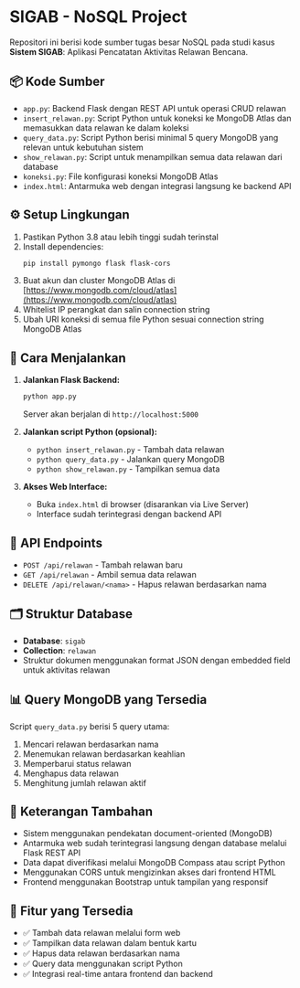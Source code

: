 # SIGAB - NoSQL Project

Repositori ini berisi kode sumber tugas besar NoSQL pada studi kasus **Sistem SIGAB**: Aplikasi Pencatatan Aktivitas Relawan Bencana.

## 📦 Kode Sumber

- `app.py`: Backend Flask dengan REST API untuk operasi CRUD relawan
- `insert_relawan.py`: Script Python untuk koneksi ke MongoDB Atlas dan memasukkan data relawan ke dalam koleksi
- `query_data.py`: Script Python berisi minimal 5 query MongoDB yang relevan untuk kebutuhan sistem
- `show_relawan.py`: Script untuk menampilkan semua data relawan dari database
- `koneksi.py`: File konfigurasi koneksi MongoDB Atlas
- `index.html`: Antarmuka web dengan integrasi langsung ke backend API

## ⚙️ Setup Lingkungan

1. Pastikan Python 3.8 atau lebih tinggi sudah terinstal
2. Install dependencies:
   ```bash
   pip install pymongo flask flask-cors
   ```
3. Buat akun dan cluster MongoDB Atlas di [https://www.mongodb.com/cloud/atlas](https://www.mongodb.com/cloud/atlas)
4. Whitelist IP perangkat dan salin connection string
5. Ubah URI koneksi di semua file Python sesuai connection string MongoDB Atlas

## 🚀 Cara Menjalankan

1. **Jalankan Flask Backend:**
   ```bash
   python app.py
   ```
   Server akan berjalan di `http://localhost:5000`

2. **Jalankan script Python (opsional):**
   - `python insert_relawan.py` - Tambah data relawan
   - `python query_data.py` - Jalankan query MongoDB
   - `python show_relawan.py` - Tampilkan semua data

3. **Akses Web Interface:**
   - Buka `index.html` di browser (disarankan via Live Server)
   - Interface sudah terintegrasi dengan backend API

## 🔌 API Endpoints

- `POST /api/relawan` - Tambah relawan baru
- `GET /api/relawan` - Ambil semua data relawan
- `DELETE /api/relawan/<nama>` - Hapus relawan berdasarkan nama

## 🗂️ Struktur Database

- **Database**: `sigab`
- **Collection**: `relawan`
- Struktur dokumen menggunakan format JSON dengan embedded field untuk aktivitas relawan

## 📊 Query MongoDB yang Tersedia

Script `query_data.py` berisi 5 query utama:
1. Mencari relawan berdasarkan nama
2. Menemukan relawan berdasarkan keahlian
3. Memperbarui status relawan
4. Menghapus data relawan
5. Menghitung jumlah relawan aktif

## 🧾 Keterangan Tambahan

- Sistem menggunakan pendekatan document-oriented (MongoDB)
- Antarmuka web sudah terintegrasi langsung dengan database melalui Flask REST API
- Data dapat diverifikasi melalui MongoDB Compass atau script Python
- Menggunakan CORS untuk mengizinkan akses dari frontend HTML
- Frontend menggunakan Bootstrap untuk tampilan yang responsif

## 🔧 Fitur yang Tersedia

- ✅ Tambah data relawan melalui form web
- ✅ Tampilkan data relawan dalam bentuk kartu
- ✅ Hapus data relawan berdasarkan nama
- ✅ Query data menggunakan script Python
- ✅ Integrasi real-time antara frontend dan backend
